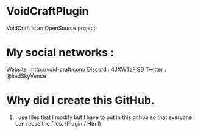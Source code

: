 # VoidCraftPlugin
VoidCraft is an OpenSource project.

# My social networks :
Website : http://void-craft.com/
Discord : 4JXWTzFjSD
Twitter : @lmdSkyVence

# Why did I create this GitHub.

1. I use files that I modify but I have to put in this github so that everyone can reuse the files. (Plugin / Html)
